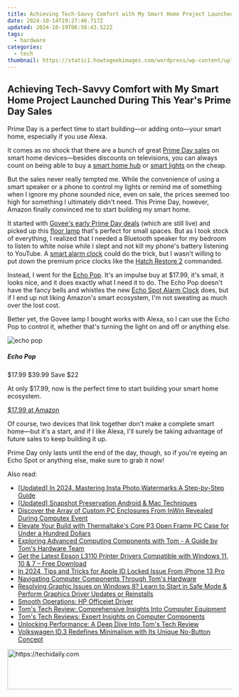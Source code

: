 ```yaml
---
title: Achieving Tech-Savvy Comfort with My Smart Home Project Launched During This Year's Prime Day Sales
date: 2024-10-14T19:27:46.717Z
updated: 2024-10-19T06:58:43.522Z
tags:
  - hardware
categories:
  - tech
thumbnail: https://static1.howtogeekimages.com/wordpress/wp-content/uploads/2024/07/53852762333_d14cd2a2f4_o.jpg
---
```


## Achieving Tech-Savvy Comfort with My Smart Home Project Launched During This Year's Prime Day Sales

Prime Day is a perfect time to start building—or adding onto—your smart home, especially if you use Alexa.

 It comes as no shock that there are a bunch of great [Prime Day sales](https://unlock-android.techidaily.com/in-2024-still-using-pattern-locks-with-xiaomi-redmi-12-5g-tips-tricks-and-helpful-advice-by-drfone-android/) on smart home devices—besides discounts on televisions, you can always count on being able to buy a [smart home hub](https://screen-mirror.techidaily.com/in-2024-8-best-apps-for-screen-mirroring-vivo-y100i-pc-drfone-by-drfone-android/) or [smart lights](https://fox-that.techidaily.com/1721479062545-experiencing-wi-fi-woes-let-us-show-you-how-to-connect-your-iphone-to-any-computer/) on the cheap.

 But the sales never really tempted me. While the convenience of using a smart speaker or a phone to control my lights or remind me of something when I ignore my phone sounded nice, even on sale, the prices seemed too high for something I ultimately didn't need. This Prime Day, however, Amazon finally convinced me to start building my smart home.

 It started with [Govee's early Prime Day deals](https://facebook-video-files.techidaily.com/updated-digital-expansion-social-story-downloader-for-2024/) (which are still live) and picked up this [floor lamp](https://www.amazon.com/gp/aw/d/B099WTN2TR?tag=htgprimedaysite-20) that's perfect for small spaces. But as I took stock of everything, I realized that I needed a Bluetooth speaker for my bedroom to listen to white noise while I slept and not kill my phone's battery listening to YouTube. A [smart alarm clock](https://facebook-video-files.techidaily.com/updated-step-by-step-guide-to-personalize-and-change-video-covers-on-facebook-for-2024/) could do the trick, but I wasn't willing to put down the premium price clocks like the [Hatch Restore 2](https://www.amazon.com/dp/B0C5S7K1JK?tag=htgprimedaysite-20) commanded.

 Instead, I went for the [Echo Pop](https://www.amazon.com/Introducing-sound-compact-speaker-Lavender/dp/B09ZXJDSL5?tag=htgprimedaysite-20). It's an impulse buy at $17.99, it's small, it looks nice, and it does exactly what I need it to do. The Echo Pop doesn't have the fancy bells and whistles the new [Echo Spot Alarm Clock](https://www.amazon.com/dp/B0BFCBKXWL?tag=htgprimedaysite-20) does, but if I end up not liking Amazon's smart ecosystem, I'm not sweating as much over the lost cost.

 Better yet, the Govee lamp I bought works with Alexa, so I can use the Echo Pop to control it, whether that's turning the light on and off or anything else. 

![echo pop](https://static1.howtogeekimages.com/wordpress/wp-content/uploads/2023/10/echo-pop.png) 

#####  Echo Pop

$17.99 $39.99 Save $22 

At only $17.99, now is the perfect time to start building your smart home ecosystem.

[$17.99 at Amazon](https://www.amazon.com/Introducing-sound-compact-speaker-Lavender/dp/B09ZXJDSL5?tag=htgprimedaysite-20) 

 Of course, two devices that link together don't make a complete smart home—but it's a start, and if I like Alexa, I'll surely be taking advantage of future sales to keep building it up.

 Prime Day only lasts until the end of the day, though, so if you're eyeing an Echo Spot or anything else, make sure to grab it now!

<ins class="adsbygoogle"
     style="display:block"
     data-ad-format="autorelaxed"
     data-ad-client="ca-pub-7571918770474297"
     data-ad-slot="1223367746"></ins>

<ins class="adsbygoogle"
     style="display:block"
     data-ad-client="ca-pub-7571918770474297"
     data-ad-slot="8358498916"
     data-ad-format="auto"
     data-full-width-responsive="true"></ins>

<span class="atpl-alsoreadstyle">Also read:</span>
<div><ul>
<li><a href="https://instagram-video-files.techidaily.com/updated-in-2024-mastering-insta-photo-watermarks-a-step-by-step-guide/"><u>[Updated] In 2024, Mastering Insta Photo Watermarks A Step-by-Step Guide</u></a></li>
<li><a href="https://snapchat-videos.techidaily.com/updated-snapshot-preservation-android-and-mac-techniques/"><u>[Updated] Snapshot Preservation Android & Mac Techniques</u></a></li>
<li><a href="https://hardware-help.techidaily.com/discover-the-array-of-custom-pc-enclosures-from-inwin-revealed-during-computex-event/"><u>Discover the Array of Custom PC Enclosures From InWin Revealed During Computex Event</u></a></li>
<li><a href="https://hardware-help.techidaily.com/elevate-your-build-with-thermaltakes-core-p3-open-frame-pc-case-for-under-a-hundred-dollars/"><u>Elevate Your Build with Thermaltake's Core P3 Open Frame PC Case for Under a Hundred Dollars</u></a></li>
<li><a href="https://hardware-help.techidaily.com/exploring-advanced-computing-components-with-tom-a-guide-by-toms-hardware-team/"><u>Exploring Advanced Computing Components with Tom - A Guide by Tom's Hardware Team</u></a></li>
<li><a href="https://win-dash.techidaily.com/get-the-latest-epson-l3110-printer-drivers-compatible-with-windows-11-10-and-7-free-download/"><u>Get the Latest Epson L3110 Printer Drivers Compatible with Windows 11, 10 & 7 – Free Download</u></a></li>
<li><a href="https://apple-account.techidaily.com/in-2024-tips-and-tricks-for-apple-id-locked-issue-from-iphone-13-pro-by-drfone-ios/"><u>In 2024, Tips and Tricks for Apple ID Locked Issue From iPhone 13 Pro</u></a></li>
<li><a href="https://hardware-tips.techidaily.com/navigating-computer-components-through-toms-hardware/"><u>Navigating Computer Components Through Tom's Hardware</u></a></li>
<li><a href="https://driver-error.techidaily.com/resolving-graphic-issues-on-windows-8-learn-to-start-in-safe-mode-and-perform-graphics-driver-updates-or-reinstalls/"><u>Resolving Graphic Issues on Windows 8? Learn to Start in Safe Mode & Perform Graphics Driver Updates or Reinstalls</u></a></li>
<li><a href="https://driver-install.techidaily.com/smooth-operations-hp-officejet-driver/"><u>Smooth Operations: HP Officejet Driver</u></a></li>
<li><a href="https://hardware-help.techidaily.com/toms-tech-review-comprehensive-insights-into-computer-equipment/"><u>Tom's Tech Review: Comprehensive Insights Into Computer Equipment</u></a></li>
<li><a href="https://hardware-help.techidaily.com/toms-tech-reviews-expert-insights-on-computer-components/"><u>Tom's Tech Reviews: Expert Insights on Computer Components</u></a></li>
<li><a href="https://hardware-help.techidaily.com/unlocking-performance-a-deep-dive-into-toms-tech-review/"><u>Unlocking Performance: A Deep Dive Into Tom's Tech Review</u></a></li>
<li><a href="https://some-knowledge.techidaily.com/volkswagen-id3-redefines-minimalism-with-its-unique-no-button-concept/"><u>Volkswagen ID.3 Redefines Minimalism with Its Unique No-Button Concept</u></a></li>
</ul></div>

<!-- affiliate ads begin -->
<a href="https://aligracehair.sjv.io/c/5597632/2012434/19272" target="_top" id="2012434">
  <img src="//a.impactradius-go.com/display-ad/19272-2012434" border="0" alt="https://techidaily.com" width="728" height="90"/>
</a>
<img height="0" width="0" src="https://aligracehair.sjv.io/i/5597632/2012434/19272" style="position:absolute;visibility:hidden;" border="0" />
<!-- affiliate ads end -->

